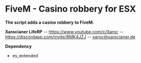# FiveM - Casino robbery for ESX

**The script adds a casino robbery to FiveM.**

**Xarocianer LifeRP**
-- https://www.youtube.com/c/Xaroc
-- https://discordapp.com/invite/8MK4JZJ
-- xaroc@xarocianer.de

**Dependency** 
- es_extended
